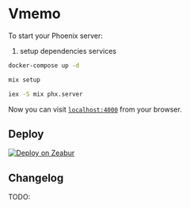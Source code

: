 # Vmemo

To start your Phoenix server:

1. setup dependencies services

```bash
docker-compose up -d
```

```bash
mix setup

iex -S mix phx.server
```

Now you can visit [`localhost:4000`](http://localhost:4000) from your browser.

## Deploy

[![Deploy on Zeabur](https://zeabur.com/button.svg)](https://zeabur.com/templates/H3EL85)

## Changelog
TODO:
